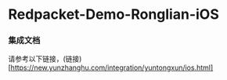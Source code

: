 # Redpacket-Demo-Ronglian-iOS
### 集成文档

请参考以下链接，(链接)[https://new.yunzhanghu.com/integration/yuntongxun/ios.html]



